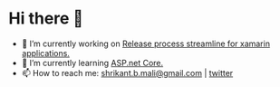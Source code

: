 # Hi there 👋

- 🔭 I’m currently working on  [Release process streamline for xamarin applications.](https://github.com/shrikantbmali/gitexplorer)
- 🌱 I’m currently learning [ASP.net Core.](https://github.com/dotnet/aspnetcore)
- 📫 How to reach me: shrikant.b.mali@gmail.com | [twitter](https://twitter.com/shrknt35)

